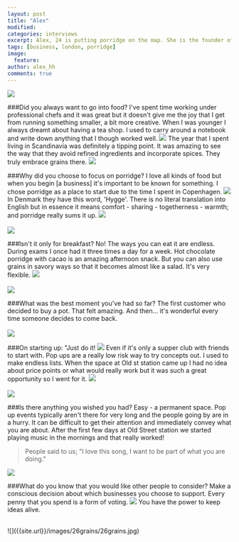 ```yaml
---
layout: post
title: "Alex"
modified:
categories: interviews
excerpt: Alex, 24 is putting porridge on the map. She is the founder of 26 Grains & pops up all over London serving bowls of delicious wholesome grains. Find her @26grains
tags: [business, london, porridge]
image:
  feature:
author: alex_hh
comments: true
---
```

![]({{site.url}}/images/26grains/porridge3.png)
<br>

###Did you always want to go into food?
I've spent time working under professional chefs and it was great but it doesn't give me the joy that I get from running something smaller, a bit more creative. When I was younger I always dreamt about having a tea shop. <span data-clip="argentina" class='hover_clip'>I used to carry around a notebook and write down anything that I though worked well. <img src="{{site.url}}/images/speaker.png"></span>  The year that I spent living in Scandinavia was definitely a tipping point. It was amazing to see the way that they avoid refined ingredients and incorporate spices.<span class='hover_clip' data-clip="copenhagen"> They truly embrace grains there. <img src="{{site.url}}/images/speaker.png"></span>

###Why did you choose to focus on porridge?
I love all kinds of food but when you begin [a business] it's important to be known for something. <span data-clip="bacon" class='hover_clip'>I chose porridge as a place to start due to the time I spent in Copenhagen. <img src="{{site.url}}/images/speaker.png"></span> In Denmark they have this word, 'Hygge'. There is no literal translation into English but in essence it means comfort - sharing - togetherness - warmth; <span data-clip="badly" class='hover_clip'>and porridge really sums it up. <img src="{{site.url}}/images/speaker.png"></span>
<br>
<br>
![]({{site.url}}/images/26grains/porridgemany.jpg)

###Isn't it only for breakfast?
No! The ways you can eat it are endless. During exams I once had it three times a day for a week. Hot chocolate porridge with cacao is an amazing afternoon snack. But you can also use grains in savory ways so that it becomes almost like a salad. <span data-clip="flexible" class="hover_clip">It's very flexible. <img src="{{site.url}}/images/speaker.png"></span>
<br>
<br>
![]({{site.url}}/images/26grains/porridgered.jpg)


###What was the best moment you've had so far?
The first customer who decided to buy a pot. That felt amazing. And then... it's wonderful every time someone decides to come back.
<br>
<br>
![]({{site.url}}/images/26grains/popup.jpg)

###On starting up:
<span data-clip="messingup" class="hover_clip">"Just do it! <img src="{{site.url}}/images/speaker.png"></span> Even if it's only a supper club with friends to start with. Pop ups are a really low risk way to try concepts out. I used to make endless lists. When the space at Old st station came up I had no idea about price points or what would really work <span data-clip="herewego" class="hover_clip">but it was such a great opportunity so I went for it. <img src="{{site.url}}/images/speaker.png"></span>
<br>
<br>
![]({{site.url}}/images/26grains/business.jpg)

###Is there anything you wished you had?
Easy - a permanent space. Pop up events typically aren't there for very long and the people going by are in a hurry. It can be difficult to get their attention and immediately convey what you are about. After the first few days at Old Street station we started playing music in the mornings and that really worked!

>People said to us; "I love this song, I want to be part of what you are doing."

![]({{site.url}}/images/26grains/place.jpg)

###What do you know that you would like other people to consider?
Make a conscious decision about which businesses you choose to support. <span data-clip="voting" class="hover_clip">Every penny that you spend is a form of voting. <img src="{{site.url}}/images/speaker.png"></span> You have the power to keep ideas alive.

<br>
![]({{site.url}}/images/26grains/26grains.jpg)

<audio id="argentina">
	<source src="{{site.url}}/assets/audio/alex/argentina_alex.m4a">
</audio>
<audio id="copenhagen">
	<source src="{{site.url}}/assets/audio/alex/copenhagen.m4a">
</audio>
<audio id="bacon">
	<source src="{{site.url}}/assets/audio/alex/bacon.m4a">
</audio>
<audio id="badly">
	<source src="{{site.url}}/assets/audio/alex/badly.m4a">
</audio>
<audio id="flexible">
	<source src="{{site.url}}/assets/audio/alex/flexible.m4a">
</audio>
<audio id="messingup">
	<source src="{{site.url}}/assets/audio/alex/messingup.m4a">
</audio>
<audio id="voting">
	<source src="{{site.url}}/assets/audio/alex/voting.m4a">
</audio>
<audio id="herewego">
	<source src="{{site.url}}/assets/audio/alex/herewego.m4a">
</audio>
